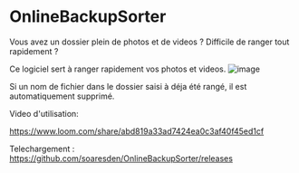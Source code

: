 # OnlineBackupSorter
Vous avez un dossier plein de photos et de videos ?
Difficile de ranger tout rapidement ?

Ce logiciel sert à ranger rapidement vos photos et videos.
![image](https://user-images.githubusercontent.com/54243866/103443947-4439a080-4c64-11eb-8efd-13e89df4768d.png)

Si un nom de fichier dans le dossier saisi à déja été rangé, il est automatiquement supprimé.

Video d'utilisation:

https://www.loom.com/share/abd819a33ad7424ea0c3af40f45ed1cf

Telechargement : 
https://github.com/soaresden/OnlineBackupSorter/releases
